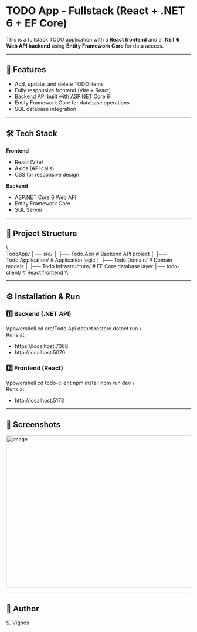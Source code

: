 ﻿# TODO App - Fullstack (React + .NET 6 + EF Core)

This is a fullstack TODO application with a **React frontend** and a **.NET 6 Web API backend** using **Entity Framework Core** for data access.

---

## 🚀 Features
- Add, update, and delete TODO items
- Fully responsive frontend (Vite + React)
- Backend API built with ASP.NET Core 6
- Entity Framework Core for database operations
- SQL database integration

---

## 🛠️ Tech Stack
**Frontend**
- React (Vite)
- Axios (API calls)
- CSS for responsive design

**Backend**
- ASP.NET Core 6 Web API
- Entity Framework Core
- SQL Server

---

## 📂 Project Structure
\\\
TodoApp/
│── src/
│   ├── Todo.Api/         # Backend API project
│   ├── Todo.Application/ # Application logic
│   ├── Todo.Domain/      # Domain models
│   ├── Todo.Infrastructure/ # EF Core database layer
│── todo-client/          # React frontend
\\\

---

## ⚙️ Installation & Run

### 1️⃣ Backend (.NET API)
\\\powershell
cd src/Todo.Api
dotnet restore
dotnet run
\\\
Runs at:  
- https://localhost:7068  
- http://localhost:5070  

### 2️⃣ Frontend (React)
\\\powershell
cd todo-client
npm install
npm run dev
\\\
Runs at:  
- http://localhost:5173

---

## 📸 Screenshots
<img width="558" height="415" alt="image" src="https://github.com/user-attachments/assets/62878563-4414-40bf-b3a6-3cae6e396096" />


---

## 👤 Author
S. Vignes
